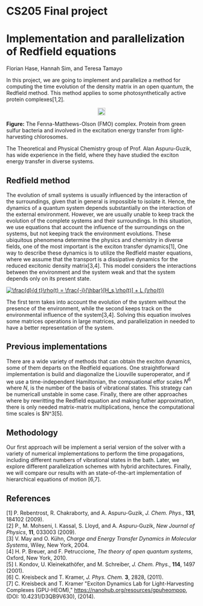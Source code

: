 # CS205 Final project
# Implementation and parallelization of Redfield equations

Florian Hase, Hannah Sim, and Teresa Tamayo

In this project, we are going to implement and parallelize a 
method for computing the time evolution of the density matrix in an open quantum, 
the Redfield method. This method applies to some photosynthetically active protein complexes[1,2]. 

<center>
<img src="files/FMO.gif" width="20">
</center>

**Figure:** The Fenna-Matthews-Olson (FMO) complex.
Protein from green sulfur bacteria and involved in
the excitation energy transfer from light-harvesting chlorosomes.

The Theoretical and Physical Chemistry group of Prof. Alan Aspuru-Guzik, 
has wide experience in the field, where they have studied the
exciton energy transfer in diverse systems.


## <i class="fa fa-check-square" aria-hidden="true"></i> Redfield method

The evolution of small systems is usually influenced by the interaction of the surroundings, 
given that in general is impossible to isolate it. Hence, the dynamics of a quantum system depends 
substantially on the interaction of the external environment. 
However, we are usually unable to keep track the evolution of the complete systems and their surroundings. 
In this situation, we use equations that account the influence of the surroundings on the systems, 
but not keeping track the environment evolutions. 
These ubiquitous phenomena determine the physics and chemistry in diverse fields, one of the most important is the exciton transfer dynamics[1],
One way to describe these dynamics is to utilize the Redfield master equations, where we assume that the transport is a dissipative dynamics for the reduced excitonic density matrix[3,4]. This model considers the interactions between the environment and the system weak and that the system depends only on its present state. 

<a href="https://www.codecogs.com/eqnedit.php?latex=\frac{d}{d&space;t}\rho(t)&space;=&space;\frac{-i}{\hbar}[H_s,\rho(t)]&space;&plus;&space;L&space;(\rho(t))" target="_blank"><img src="https://latex.codecogs.com/gif.latex?\frac{d}{d&space;t}\rho(t)&space;=&space;\frac{-i}{\hbar}[H_s,\rho(t)]&space;&plus;&space;L&space;(\rho(t))" title="\frac{d}{d t}\rho(t) = \frac{-i}{\hbar}[H_s,\rho(t)] + L (\rho(t))" /></a>

The first term takes into account the evolution of the system without the presence of the environment, 
while the second keeps track on the environmental influence of the system[3,4]. Solving this equation involves
some matrices operations in large matrices, and parallelization in needed to have a better
representation of the system.

## <i class="fa fa-check-square" aria-hidden="true"></i>  Previous implementations
There are a wide variety of methods that can obtain the exciton dynamics, some of them
departs on the Redfield equations.
One straightforward implementation is build and diagonalize the Liouville superoperator,
and if we use a time-independent Hamiltonian, the compuational effor scales 
$N^6$ where $N$, is the number of the basis of vibrational states.
This strategy can be numericall unstable in some case.
Finally, there are other approaches where by rewritting the Redfield equation and making futher
approximation, there is only needed matrix-matrix multiplications, hence the computational time scales
is $N^3[5].



## <i class="fa fa-check-square" aria-hidden="true"></i>  Methodology
Our first approach will be implement a serial version of the
solver with a variety of numerical implementations to
perform the time propagations, including different numbers 
of vibrational states in the bath.
Later, we explore different parallelization schemes
with hybrid architectures.
Finally, we will compare our results with an state-of-the-art 
implementation of hierarchical equations of motion [6,7].



## <i class="fa fa-check-square" aria-hidden="true"></i>  References
[1] P. Rebentrost, R. Chakraborty, and A. Aspuru-Guzik, *J. Chem. Phys.*, **131**, 184102 (2009).
</br>
[2] P., M. Mohseni, I. Kassal, S. Lloyd, and A. Aspuru-Guzik, *New Journal of Physics*, **11**, 033003 (2009).
</br>
[3] V. May and O. Kühn, *Charge and Energy Transfer Dynamics in Molecular Systems*, Wiley, New York, 2004. 
</br>
[4] H. P. Breuer, and F. Petruccione, *The theory of open quantum systems*, Oxford, New York, 2010.
</br>
[5] I. Kondov, U. Kleinekathöfer, and M. Schreiber, *J. Chem. Phys.*,  **114**, 1497 (2001).
</br>
[6] C. Kreisbeck and T. Kramer, *J. Phys. Chem.* **3**, 2828, (2011).
</br>
[7] C. Kreisbeck and T. Kramer "Exciton Dynamics Lab for Light-Harvesting Complexes (GPU-HEOM)," https://nanohub.org/resources/gpuheompop, (DOI: 10.4231/D3QB9V630), (2014).
</br>
